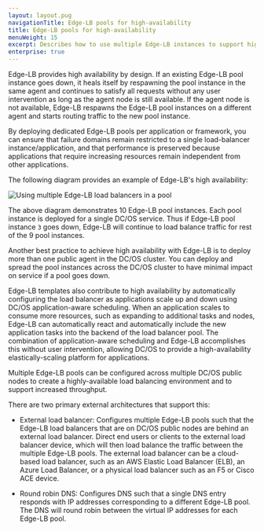 ```yaml
---
layout: layout.pug
navigationTitle: Edge-LB pools for high-availability
title: Edge-LB pools for high-availability
menuWeight: 15
excerpt: Describes how to use multiple Edge-LB instances to support high-availability for services
enterprise: true
---
```

Edge-LB provides high availability by design. If an existing Edge-LB pool instance goes down, it heals itself by respawning the pool instance in the same agent and continues to satisfy all requests without any user intervention as long as the agent node is still available. If the agent node is not available, Edge-LB respawns the Edge-LB pool instances on a different agent and starts routing traffic to the new pool instance.

By deploying dedicated Edge-LB pools per application or framework, you can ensure that failure domains remain restricted to a single load-balancer instance/application, and that performance is preserved because applications that require increasing resources remain independent from other applications.

The following diagram provides an example of Edge-LB's high availability:

<p>
<img src="/services/edge-lb/img/Edge-LB-3.png" alt="Using multiple Edge-LB load balancers in a pool">
</p>

The above diagram demonstrates 10 Edge-LB pool instances. Each pool instance is deployed for a single DC/OS service. Thus if Edge-LB pool instance `3` goes down, Edge-LB will continue to load balance traffic for rest of the 9 pool instances.

Another best practice to achieve high availability with Edge-LB is to deploy more than one public agent in the DC/OS cluster. You can deploy and spread the pool instances across the DC/OS cluster to have minimal impact on service if a pool goes down.

Edge-LB templates also contribute to high availability by automatically configuring the load balancer as applications scale up and down using DC/OS application-aware scheduling. When an application scales to consume more resources, such as expanding to additional tasks and nodes, Edge-LB can automatically react and automatically include the new application tasks into the backend of the load balancer pool. The combination of application-aware scheduling and Edge-LB accomplishes this without user intervention, allowing DC/OS to provide a high-availability elastically-scaling platform for applications.

Multiple Edge-LB pools can be configured across multiple DC/OS public nodes to create a highly-available load balancing environment and to support increased throughput. 

There are two primary external architectures that support this:
- External load balancer: Configures multiple Edge-LB pools such that the Edge-LB load balancers that are on DC/OS public nodes are behind an external load balancer. Direct end users or clients to the external load balancer device, which will then load balance the traffic between the multiple Edge-LB pools. The external load balancer can be a cloud-based load balancer, such as an AWS Elastic Load Balancer (ELB), an Azure Load Balancer, or a physical load balancer such as an F5 or Cisco ACE device.

- Round robin DNS: Configures DNS such that a single DNS entry responds with IP addresses corresponding to a different Edge-LB pool. The DNS will round robin between the virtual IP addresses for each Edge-LB pool.
